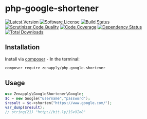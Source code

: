 # php-google-shortener
[![Latest Version](https://img.shields.io/github/release/zenapply/php-google-shortener.svg?style=flat-square)](https://github.com/zenapply/php-google-shortener/releases)
[![Software License](https://img.shields.io/badge/license-MIT-brightgreen.svg?style=flat-square)](LICENSE.md)
[![Build Status](https://travis-ci.org/zenapply/php-google-shortener.svg?branch=master)](https://travis-ci.org/zenapply/php-google-shortener)
[![Scrutinizer Code Quality](https://scrutinizer-ci.com/g/zenapply/php-google-shortener/badges/quality-score.png?b=master)](https://scrutinizer-ci.com/g/zenapply/php-google-shortener/?branch=master)
[![Code Coverage](https://scrutinizer-ci.com/g/zenapply/php-google-shortener/badges/coverage.png?b=master)](https://scrutinizer-ci.com/g/zenapply/php-google-shortener/?branch=master)
[![Dependency Status](https://www.versioneye.com/user/projects/56f3252c35630e0029db0187/badge.svg?style=flat)](https://www.versioneye.com/user/projects/56f3252c35630e0029db0187)
[![Total Downloads](https://img.shields.io/packagist/dt/zenapply/php-google-shortener.svg?style=flat-square)](https://packagist.org/packages/zenapply/php-google-shortener)

## Installation

Install via [composer](https://getcomposer.org/) - In the terminal:
```bash
composer require zenapply/php-google-shortener
```

## Usage
```php
use Zenapply\GoogleShortener\Google;
$c = new Google("username","password");
$result = $c->shorten("https://www.google.com/");
var_dump($result);
// string(21) "http://bit.ly/1SvUIo8"
```